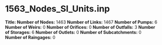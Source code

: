 # 1563_Nodes_SI_Units.inp
**Title:** 
**Number of Nodes:** 1463
**Number of Links:** 1467
**Number of Pumps:** 6
**Number of Weirs:** 0
**Number of Orifices:** 0
**Number of Outfalls:** 3
**Number of Storages:** 6
**Number of Outlets:** 0
**Number of Subcatchments:** 0
**Number of Raingages:** 0
